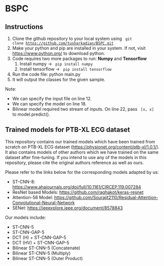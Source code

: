# BSPC
## Instructions
1. Clone the github repository to your local system using <code> git clone https://github.com/tusharkadian/BSPC.git </code>
2. Make your python and pip are installed in your system. If not, visit https://www.python.org/ to download python. 
3. Code requires two more packages to run: **Numpy** and **Tensorflow**
   1. Install numpy -> <code> pip install numpy </code>
   2. Install tensorflow -> <code> pip install tensorflow </code>  
5. Run the code file: python main.py 
6. It will output the classes for the given sample. 

Note: 
* We can specify the input file on line 12. 
* We can specify the model on line 18.
* Bilinear model required two stream of inputs. On line 22, pass <code> [x, x] </code> to model.predict().

## Trained models for PTB-XL ECG dataset

This repository contains our trained models which have been trained from scratch on PTB-XL ECG dataset (https://physionet.org/content/ptb-xl/1.0.1/).
It also contains models of other authors which we have trained on the same dataset after fine-tuning. If you intend to use any of the models in this repository, please cite the original authors reference as well as ours.

Please refer to the links below for the corresponding models adapted by us:
* ST-CNN-8: https://www.ahajournals.org/doi/full/10.1161/CIRCEP.119.007284
* ResNet based Models: https://github.com/raghakot/keras-resnet
* Attention-56 Model: https://github.com/Sourajit2110/Residual-Attention-Convolutional-Neural-Network
* SENet: https://ieeexplore.ieee.org/document/8578843

Our models include:
* ST-CNN-5
* ST-CNN-GAP-5
* DCT (H) + ST-CNN-GAP-5 
* DCT (HV) + ST-CNN-GAP-5 
* Bilinear ST-CNN-5 (Concatenate) 
* Bilinear ST-CNN-5 (Multiply) 
* Bilinear ST-CNN-5 (Outer Product)
